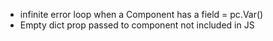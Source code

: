 * infinite error loop when a Component has a field = pc.Var()
* Empty dict prop passed to component not included in JS
